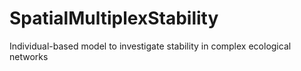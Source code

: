 # SpatialMultiplexStability
Individual-based model to investigate stability in complex ecological networks
